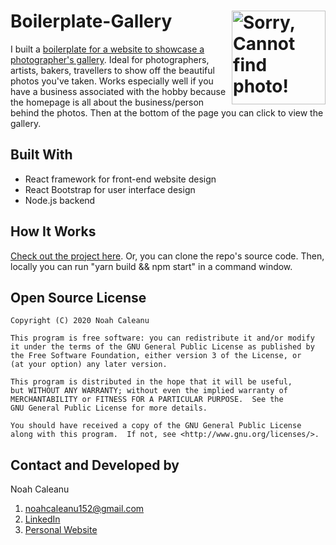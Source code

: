 # Boilerplate-Gallery <img align="right" alt="Sorry, Cannot find photo!" src="./public/git-camera.ico" width="150px" height="150px" >

I built a [boilerplate for a website to showcase a photographer's gallery](https://obscure-coast-37755.herokuapp.com/). Ideal for photographers, artists, bakers, travellers to show off the beautiful photos you've taken. Works especially well if you have a business associated with the hobby because the homepage is all about the business/person behind the photos. Then at the bottom of the page you can click to view the gallery. 



<!-- TABLE OF CONTENTS --> 
<!-- ## Table of Contents -->

<!--* [Tools and Technologies Used / Built With](#built-with) -->
<!--* [Prequisites](#prequisites) -->
<!--* [How it Works](#how-it-works) -->
<!--* [Developed By](#developed-by) -->
<!--* [License](#open-source-license) -->
<!--* [Usage/API Docs](#usage--api-docs) -->
<!--* [Contact](#contact) -->




## Built With
* React framework for front-end website design
* React Bootstrap for user interface design
* Node.js backend



<!-- ## Prequisites --> 

<!--You will need yarn or npm package manager to install all the dependencies. You should have: --> 
 <!-- - an IDE (Visual studios or Sublime) --> 
  <!--- React and Node installed --> 
  <!-- - npm or yarn pacakge manager installer --> 




## How It Works

[Check out the project here](https://obscure-coast-37755.herokuapp.com/). Or, you can clone the repo's source code. Then, locally you can run "yarn build && npm start" in a command window.






## Open Source License

```
Copyright (C) 2020 Noah Caleanu

This program is free software: you can redistribute it and/or modify
it under the terms of the GNU General Public License as published by
the Free Software Foundation, either version 3 of the License, or
(at your option) any later version.

This program is distributed in the hope that it will be useful,
but WITHOUT ANY WARRANTY; without even the implied warranty of
MERCHANTABILITY or FITNESS FOR A PARTICULAR PURPOSE.  See the
GNU General Public License for more details.

You should have received a copy of the GNU General Public License
along with this program.  If not, see <http://www.gnu.org/licenses/>.
```





## Contact and Developed by

Noah Caleanu
  1. noahcaleanu152@gmail.com
  2. [LinkedIn](https://www.linkedin.com/in/noah-caleanu/) 
  3. [Personal Website](https://noah-caleanu.ca/)






